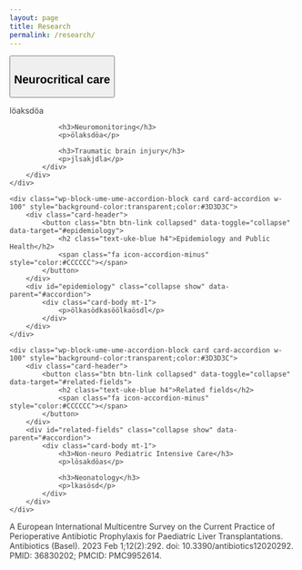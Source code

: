 ```yaml
---
layout: page
title: Research
permalink: /research/
---
```


<div class="wp-block-ume-ume-accordion-holder alignwide ume-accordion-wrapper">
    <div class="wp-block-ume-ume-accordion-block card card-accordion w-100" style="background-color:transparent;color:#3D3D3C">
        <div class="card-header">
            <button class="btn btn-link collapsed" data-toggle="collapse" data-target="#neurocritical-care">
                <h2 class="text-uke-blue h4">Neurocritical care</h2>
                <span class="fa icon-accordion-minus" style="color:#CCCCCC"></span>
            </button>
        </div>
        <div id="neurocritical-care" class="collapse show" data-parent="#accordion">
            <div class="card-body mt-1">
                <p>löaksdöa</p>
                
                <h3>Neuromonitoring</h3>
                <p>ölaksdöa</p>
                
                <h3>Traumatic brain injury</h3>
                <p>jlsakjdla</p>
            </div>
        </div>
    </div>

    <div class="wp-block-ume-ume-accordion-block card card-accordion w-100" style="background-color:transparent;color:#3D3D3C">
        <div class="card-header">
            <button class="btn btn-link collapsed" data-toggle="collapse" data-target="#epidemiology">
                <h2 class="text-uke-blue h4">Epidemiology and Public Health</h2>
                <span class="fa icon-accordion-minus" style="color:#CCCCCC"></span>
            </button>
        </div>
        <div id="epidemiology" class="collapse show" data-parent="#accordion">
            <div class="card-body mt-1">
                <p>ölkasödkasöölkaösdl</p>
            </div>
        </div>
    </div>

    <div class="wp-block-ume-ume-accordion-block card card-accordion w-100" style="background-color:transparent;color:#3D3D3C">
        <div class="card-header">
            <button class="btn btn-link collapsed" data-toggle="collapse" data-target="#related-fields">
                <h2 class="text-uke-blue h4">Related fields</h2>
                <span class="fa icon-accordion-minus" style="color:#CCCCCC"></span>
            </button>
        </div>
        <div id="related-fields" class="collapse show" data-parent="#accordion">
            <div class="card-body mt-1">
                <h3>Non-neuro Pediatric Intensive Care</h3>
                <p>lösakdöas</p>
                
                <h3>Neonatology</h3>
                <p>lkasösd</p>
            </div>
        </div>
    </div>

A European International Multicentre Survey on the Current Practice of Perioperative Antibiotic Prophylaxis for Paediatric Liver Transplantations.</strong>
                                     Antibiotics (Basel). 2023 Feb 1;12(2):292. doi: 10.3390/antibiotics12020292. PMID: 36830202; PMCID: PMC9952614.
                                </li>
                            </ul>
                        </div>
                    </div>
                </div>
            </div>
        </div>
    </div>
</div>